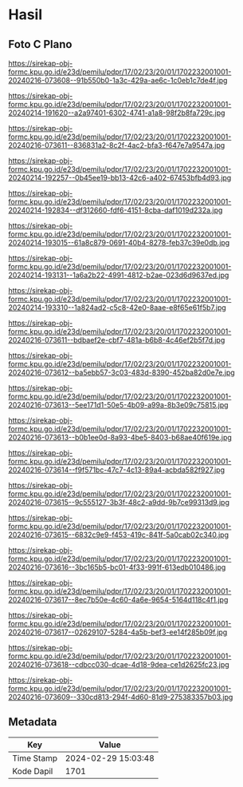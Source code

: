 # Hasil

## Foto C Plano

https://sirekap-obj-formc.kpu.go.id/e23d/pemilu/pdpr/17/02/23/20/01/1702232001001-20240216-073608--91b550b0-1a3c-429a-ae6c-1c0eb1c7de4f.jpg

https://sirekap-obj-formc.kpu.go.id/e23d/pemilu/pdpr/17/02/23/20/01/1702232001001-20240214-191620--a2a97401-6302-4741-a1a8-98f2b8fa729c.jpg

https://sirekap-obj-formc.kpu.go.id/e23d/pemilu/pdpr/17/02/23/20/01/1702232001001-20240216-073611--836831a2-8c2f-4ac2-bfa3-f647e7a9547a.jpg

https://sirekap-obj-formc.kpu.go.id/e23d/pemilu/pdpr/17/02/23/20/01/1702232001001-20240214-192257--0b45ee19-bb13-42c6-a402-67453bfb4d93.jpg

https://sirekap-obj-formc.kpu.go.id/e23d/pemilu/pdpr/17/02/23/20/01/1702232001001-20240214-192834--df312660-fdf6-4151-8cba-daf1019d232a.jpg

https://sirekap-obj-formc.kpu.go.id/e23d/pemilu/pdpr/17/02/23/20/01/1702232001001-20240214-193015--61a8c879-0691-40b4-8278-feb37c39e0db.jpg

https://sirekap-obj-formc.kpu.go.id/e23d/pemilu/pdpr/17/02/23/20/01/1702232001001-20240214-193131--1a6a2b22-4991-4812-b2ae-023d6d9637ed.jpg

https://sirekap-obj-formc.kpu.go.id/e23d/pemilu/pdpr/17/02/23/20/01/1702232001001-20240214-193310--1a824ad2-c5c8-42e0-8aae-e8f65e61f5b7.jpg

https://sirekap-obj-formc.kpu.go.id/e23d/pemilu/pdpr/17/02/23/20/01/1702232001001-20240216-073611--bdbaef2e-cbf7-481a-b6b8-4c46ef2b5f7d.jpg

https://sirekap-obj-formc.kpu.go.id/e23d/pemilu/pdpr/17/02/23/20/01/1702232001001-20240216-073612--ba5ebb57-3c03-483d-8390-452ba82d0e7e.jpg

https://sirekap-obj-formc.kpu.go.id/e23d/pemilu/pdpr/17/02/23/20/01/1702232001001-20240216-073613--5ee171d1-50e5-4b09-a99a-8b3e09c75815.jpg

https://sirekap-obj-formc.kpu.go.id/e23d/pemilu/pdpr/17/02/23/20/01/1702232001001-20240216-073613--b0b1ee0d-8a93-4be5-8403-b68ae40f619e.jpg

https://sirekap-obj-formc.kpu.go.id/e23d/pemilu/pdpr/17/02/23/20/01/1702232001001-20240216-073614--f9f571bc-47c7-4c13-89a4-acbda582f927.jpg

https://sirekap-obj-formc.kpu.go.id/e23d/pemilu/pdpr/17/02/23/20/01/1702232001001-20240216-073615--9c555127-3b3f-48c2-a9dd-9b7ce99313d9.jpg

https://sirekap-obj-formc.kpu.go.id/e23d/pemilu/pdpr/17/02/23/20/01/1702232001001-20240216-073615--6832c9e9-f453-419c-841f-5a0cab02c340.jpg

https://sirekap-obj-formc.kpu.go.id/e23d/pemilu/pdpr/17/02/23/20/01/1702232001001-20240216-073616--3bc165b5-bc01-4f33-991f-613edb010486.jpg

https://sirekap-obj-formc.kpu.go.id/e23d/pemilu/pdpr/17/02/23/20/01/1702232001001-20240216-073617--8ec7b50e-4c60-4a6e-9654-5164d118c4f1.jpg

https://sirekap-obj-formc.kpu.go.id/e23d/pemilu/pdpr/17/02/23/20/01/1702232001001-20240216-073617--02629107-5284-4a5b-bef3-ee14f285b09f.jpg

https://sirekap-obj-formc.kpu.go.id/e23d/pemilu/pdpr/17/02/23/20/01/1702232001001-20240216-073618--cdbcc030-dcae-4d18-9dea-ce1d2625fc23.jpg

https://sirekap-obj-formc.kpu.go.id/e23d/pemilu/pdpr/17/02/23/20/01/1702232001001-20240216-073609--330cd813-294f-4d60-81d9-275383357b03.jpg


## Metadata

| Key        | Value               |
| ---------- | ------------------- |
| Time Stamp | 2024-02-29 15:03:48 |
| Kode Dapil | 1701                |




